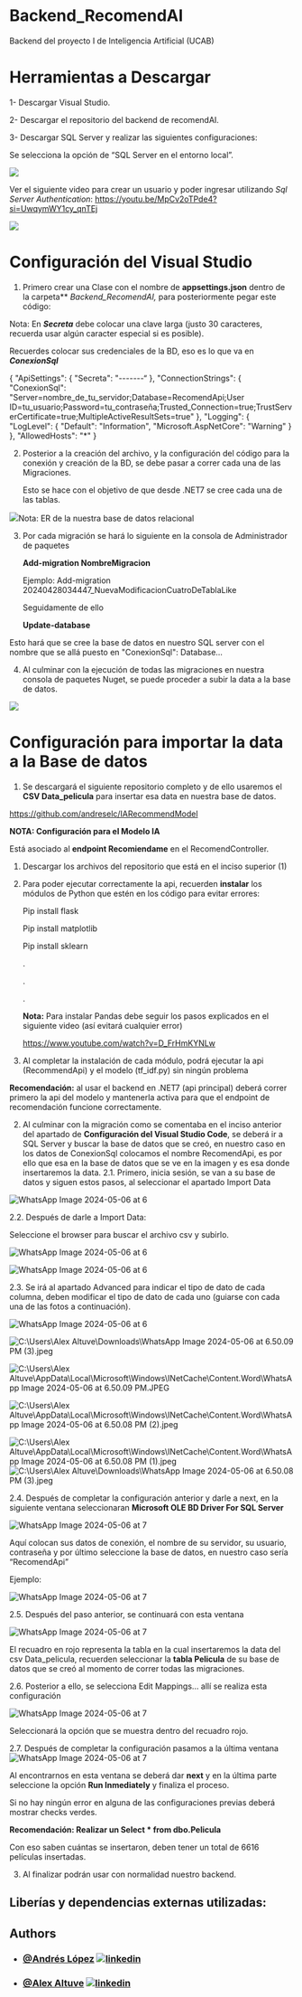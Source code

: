 # Backend_RecomendAI
Backend del proyecto I de Inteligencia Artificial (UCAB)

# Herramientas a Descargar

1- Descargar Visual Studio.

2- Descargar el repositorio del backend de recomendAI.

3- Descargar SQL Server y realizar las siguientes configuraciones:

Se selecciona la opción de “SQL Server en el entorno local”.

![](Imagenes/Aspose.Words.7a202e5d-40a2-4438-84a6-0323c47ee99a.001.png)

Ver el siguiente video para crear un usuario y poder ingresar utilizando *Sql Server Authentication*: <https://youtu.be/MpCv2oTPde4?si=UwqymWY1cy_qnTEj>

![](Imagenes/Aspose.Words.7a202e5d-40a2-4438-84a6-0323c47ee99a.002.png)
# Configuración del Visual Studio

1. Primero crear una Clase con el nombre de **appsettings.json** dentro de la carpeta** *Backend\_RecomendAI,* para posteriormente pegar este código:

Nota: En ***Secreta*** debe colocar una clave larga (justo 30 caracteres, recuerda usar algún caracter especial si es posible).

Recuerdes colocar sus credenciales de la BD, eso es lo que va en ***ConexionSql***

{
  "ApiSettings": {
 "Secreta": "-------“
},
 "ConnectionStrings": {
  "ConexionSql": "Server=nombre\_de\_tu\_servidor;Database=RecomendApi;User ID=tu\_usuario;Password=tu\_contraseña;Trusted\_Connection=true;TrustServerCertificate=true;MultipleActiveResultSets=true"
},
"Logging": {
"LogLevel": {
      "Default": "Information",
      "Microsoft.AspNetCore": "Warning"
    }
  },
"AllowedHosts": "\*"
}

2. Posterior a la creación del archivo, y la configuración del código para la conexión y creación de la BD, se debe pasar a correr cada una de las Migraciones.

   Esto se hace con el objetivo de que desde .NET7 se cree cada una de las tablas.

![](Imagenes/Aspose.Words.7a202e5d-40a2-4438-84a6-0323c47ee99a.003.png)Nota: ER de la nuestra base de datos relacional

3. Por cada migración se hará lo siguiente en la consola de Administrador de paquetes 

   **Add-migration NombreMigracion** 

   Ejemplo: Add-migration 20240428034447\_NuevaModificacionCuatroDeTablaLike

   Seguidamente de ello 

   **Update-database**

Esto hará que se cree la base de datos en nuestro SQL server con el nombre que se allá puesto en     "ConexionSql": Database…

4. Al culminar con la ejecución de todas las migraciones en nuestra consola de paquetes Nuget, se puede proceder a subir la data a la base de datos.

![](Imagenes/Aspose.Words.7a202e5d-40a2-4438-84a6-0323c47ee99a.004.png)

# Configuración para importar la data a la Base de datos

1. Se descargará el siguiente repositorio completo y de ello usaremos el **CSV Data\_pelicula** para insertar esa data en nuestra base de datos.

<https://github.com/andreselc/IARecommendModel>

**NOTA: Configuración para el Modelo IA**

Está asociado al **endpoint Recomiendame** en el RecomendController.

1. Descargar los archivos del repositorio que está en el inciso superior (1)
2. Para poder ejecutar correctamente la api, recuerden **instalar** los módulos de Python que estén en los código para evitar errores:

   Pip install flask

   Pip install matplotlib

   Pip install sklearn

   .

   .

   .

   **Nota:** Para instalar Pandas debe seguir los pasos explicados en el siguiente video (así evitará cualquier error)

   <https://www.youtube.com/watch?v=D_FrHmKYNLw>

3. Al completar la instalación de cada módulo, podrá ejecutar la api (RecommendApi) y el modelo (tf\_idf.py) sin ningún problema

**Recomendación:** al usar el backend en .NET7 (api principal) deberá correr primero la api del modelo y mantenerla activa para que el endpoint de recomendación funcione correctamente.

2. Al culminar con la migración como se comentaba en el inciso anterior del apartado de **Configuración del Visual Studio Code**, se deberá ir a SQL Server y buscar la base de datos que se creó, en nuestro caso en los datos de ConexionSql colocamos el nombre RecomendApi, es por ello que esa en la base de datos que se ve en la imagen y es esa donde insertaremos la data.
2.1. Primero, inicia sesión, se van a su base de datos y siguen estos pasos, al seleccionar el apartado Import Data 

![](Imagenes/Aspose.Words.7a202e5d-40a2-4438-84a6-0323c47ee99a.005.jpeg "WhatsApp Image 2024-05-06 at 6")

2.2. Después de darle a Import Data:

Seleccione el browser para buscar el archivo csv y subirlo.

![](Imagenes/Aspose.Words.7a202e5d-40a2-4438-84a6-0323c47ee99a.006.jpeg "WhatsApp Image 2024-05-06 at 6")


![](Imagenes/Aspose.Words.7a202e5d-40a2-4438-84a6-0323c47ee99a.007.jpeg "WhatsApp Image 2024-05-06 at 6")

2.3. Se irá al apartado Advanced para indicar el tipo de dato de cada columna, deben modificar el tipo de dato de cada uno (guiarse con cada una de las fotos a continuación).

![](Imagenes/Aspose.Words.7a202e5d-40a2-4438-84a6-0323c47ee99a.008.jpeg "WhatsApp Image 2024-05-06 at 6")

![C:\Users\Alex Altuve\Downloads\WhatsApp Image 2024-05-06 at 6.50.09 PM (3).jpeg](Imagenes/Aspose.Words.7a202e5d-40a2-4438-84a6-0323c47ee99a.009.jpeg)







![C:\Users\Alex Altuve\AppData\Local\Microsoft\Windows\INetCache\Content.Word\WhatsApp Image 2024-05-06 at 6.50.09 PM.JPEG](Imagenes/Aspose.Words.7a202e5d-40a2-4438-84a6-0323c47ee99a.010.jpeg)

![C:\Users\Alex Altuve\AppData\Local\Microsoft\Windows\INetCache\Content.Word\WhatsApp Image 2024-05-06 at 6.50.08 PM (2).jpeg](Imagenes/Aspose.Words.7a202e5d-40a2-4438-84a6-0323c47ee99a.011.jpeg)

![C:\Users\Alex Altuve\AppData\Local\Microsoft\Windows\INetCache\Content.Word\WhatsApp Image 2024-05-06 at 6.50.08 PM (1).jpeg](Imagenes/Aspose.Words.7a202e5d-40a2-4438-84a6-0323c47ee99a.012.jpeg)![C:\Users\Alex Altuve\Downloads\WhatsApp Image 2024-05-06 at 6.50.08 PM (3).jpeg](Imagenes/Aspose.Words.7a202e5d-40a2-4438-84a6-0323c47ee99a.013.jpeg)

2.4. Después de completar la configuración anterior y darle a next, en la siguiente ventana seleccionaran **Microsoft OLE BD Driver For SQL Server**

   ![](Imagenes/Aspose.Words.7a202e5d-40a2-4438-84a6-0323c47ee99a.014.jpeg "WhatsApp Image 2024-05-06 at 7")

Aquí colocan sus datos de conexión, el nombre de su servidor, su usuario, contraseña y por último seleccione la base de datos, en nuestro caso sería “RecomendApi” 

Ejemplo:

![](Imagenes/Aspose.Words.7a202e5d-40a2-4438-84a6-0323c47ee99a.015.jpeg "WhatsApp Image 2024-05-06 at 7")

2.5. Después del paso anterior, se continuará con esta ventana 

   ![](Imagenes/Aspose.Words.7a202e5d-40a2-4438-84a6-0323c47ee99a.016.jpeg "WhatsApp Image 2024-05-06 at 7")

El recuadro en rojo representa la tabla en la cual insertaremos la data del csv Data\_pelicula, recuerden seleccionar la **tabla Pelicula** de su base de datos que se creó al momento de correr todas las migraciones.

2.6. Posterior a ello, se selecciona Edit Mappings… allí se realiza esta configuración 

   ![](Imagenes/Aspose.Words.7a202e5d-40a2-4438-84a6-0323c47ee99a.017.jpeg "WhatsApp Image 2024-05-06 at 7")

Seleccionará la opción que se muestra dentro del recuadro rojo.

2.7. Después de completar la configuración pasamos a la última ventana ![](Imagenes/Aspose.Words.7a202e5d-40a2-4438-84a6-0323c47ee99a.018.jpeg "WhatsApp Image 2024-05-06 at 7")

Al encontrarnos en esta ventana se deberá dar **next** y en la última parte seleccione la opción **Run Inmediately** y finaliza el proceso.

Si no hay ningún error en alguna de las configuraciones previas deberá mostrar checks verdes. 

**Recomendación: Realizar un Select \* from dbo.Pelicula** 

Con eso saben cuántas se insertaron, deben tener un total de 6616 películas insertadas.

3. Al finalizar podrán usar con normalidad nuestro backend.

## Liberías y dependencias externas utilizadas:



## Authors

- ### [@Andrés López](https://github.com/andreselc) [![linkedin](https://img.shields.io/badge/linkedin-0A66C2?style=for-the-badge&logo=linkedin&logoColor=white)](https://www.linkedin.com/in/andres-lopez-644338281/)
- ### [@Alex Altuve](https://github.com/Alex-Altuve)  [![linkedin](https://img.shields.io/badge/linkedin-0A66C2?style=for-the-badge&logo=linkedin&logoColor=white)](https://www.linkedin.com/in/diego-argotte-2a82441a8/)
